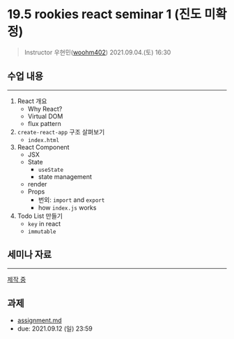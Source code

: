 19.5 rookies react seminar 1 (진도 미확정)
================================

> Instructor 우현민([woohm402](https://github.com/woohm402))
> 2021.09.04.(토) 16:30

## 수업 내용

------------------
1. React 개요
    - Why React?
    - Virtual DOM
    - flux pattern
1. `create-react-app` 구조 살펴보기
    - `index.html`
1. React Component
    - JSX
    - State
      - `useState`
      - state management
    - render
    - Props
      - 번외: `import` and `export`
      - how `index.js` works
1. Todo List 만들기
    - `key` in react
    - `immutable`

## 세미나 자료

------------------
[제작 중](https://docs.google.com/presentation/d/1hZbGqQFWWNJ3axvaRnQE24keNCmOWMz_u_iXZWG_3yQ/edit?usp=sharing)

## 과제
- [assignment.md](assignment.md)
- due: 2021.09.12 (일) 23:59
